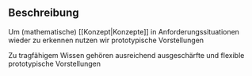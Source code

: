## Beschreibung
Um (mathematische) [[Konzept|Konzepte]] in Anforderungssituationen wieder zu erkennen nutzen wir prototypische Vorstellungen

Zu tragfähigem Wissen gehören ausreichend ausgeschärfte und flexible prototypische Vorstellungen